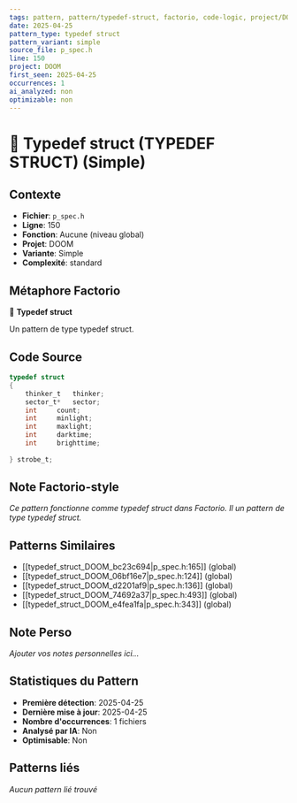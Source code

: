 ```yaml
---
tags: pattern, pattern/typedef-struct, factorio, code-logic, project/DOOM, pattern/variant/simple
date: 2025-04-25
pattern_type: typedef struct
pattern_variant: simple
source_file: p_spec.h
line: 150
project: DOOM
first_seen: 2025-04-25
occurrences: 1
ai_analyzed: non
optimizable: non
---
```


# 🔧 Typedef struct (TYPEDEF STRUCT) (Simple)

## Contexte
- **Fichier**: `p_spec.h`
- **Ligne**: 150
- **Fonction**: Aucune (niveau global)
- **Projet**: DOOM
- **Variante**: Simple
- **Complexité**: standard

## Métaphore Factorio
🔧 **Typedef struct**

Un pattern de type typedef struct.

## Code Source
```c
typedef struct
{
    thinker_t	thinker;
    sector_t*	sector;
    int		count;
    int		minlight;
    int		maxlight;
    int		darktime;
    int		brighttime;
    
} strobe_t;
```

## Note Factorio-style
*Ce pattern fonctionne comme typedef struct dans Factorio. Il un pattern de type typedef struct.*

## Patterns Similaires
- [[typedef_struct_DOOM_bc23c694|p_spec.h:165]] (global)
- [[typedef_struct_DOOM_06bf16e7|p_spec.h:124]] (global)
- [[typedef_struct_DOOM_d2201af9|p_spec.h:136]] (global)
- [[typedef_struct_DOOM_74692a37|p_spec.h:493]] (global)
- [[typedef_struct_DOOM_e4fea1fa|p_spec.h:343]] (global)

## Note Perso
*Ajouter vos notes personnelles ici...*

## Statistiques du Pattern
- **Première détection**: 2025-04-25
- **Dernière mise à jour**: 2025-04-25
- **Nombre d'occurrences**: 1 fichiers
- **Analysé par IA**: Non
- **Optimisable**: Non

## Patterns liés
*Aucun pattern lié trouvé*
